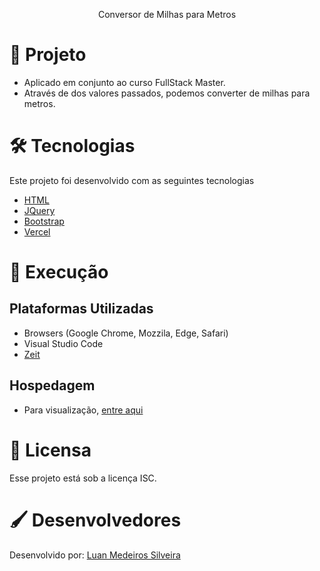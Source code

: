<p align="center">
  Conversor de Milhas para Metros
</p>

# 🔭 Projeto 
* Aplicado em conjunto ao curso FullStack Master.
* Através de dos valores passados, podemos converter de milhas para metros.

# 🛠 Tecnologias
Este projeto foi desenvolvido com as seguintes tecnologias
* [HTML](https://www.w3schools.com/html/)
* [JQuery](https://jquery.com/)
* [Bootstrap](https://getbootstrap.com/)
* [Vercel](https://vercel.com/)

# 🔩 Execução
## Plataformas Utilizadas
* Browsers (Google Chrome, Mozzila, Edge, Safari)
* Visual Studio Code
* [Zeit](https://vercel.com/)

## Hospedagem
* Para visualização, [entre aqui]()

# 📜 Licensa
Esse projeto está sob a licença ISC.

# 🖌 Desenvolvedores
Desenvolvido por: [Luan Medeiros Silveira](https://www.linkedin.com/in/luan-medeiros-silveira-868020141/)
